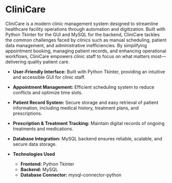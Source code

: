 # CliniCare

CliniCare is a modern clinic management system designed to streamline healthcare facility operations through automation and digitization. Built with Python Tkinter for the GUI and MySQL for the backend, CliniCare tackles the common challenges faced by clinics such as manual scheduling, patient data management, and administrative inefficiencies. By simplifying appointment booking, managing patient records, and enhancing operational workflows, CliniCare empowers clinic staff to focus on what matters most—delivering quality patient care.

- **User-Friendly Interface:** Built with Python Tkinter, providing an intuitive and accessible GUI for clinic staff.

- **Appointment Management:** Efficient scheduling system to reduce conflicts and optimize time slots.

- **Patient Record System:** Secure storage and easy retrieval of patient information, including medical history, treatment plans, and prescriptions.

- **Prescription & Treatment Tracking:** Maintain digital records of ongoing treatments and medications.

- **Database Integration:** MySQL backend ensures reliable, scalable, and secure data storage.

- **Technologies Used**
  - **Frontend:** Python Tkinter
  - **Backend:** MySQL
  - **Database Connector:** mysql-connector-python
